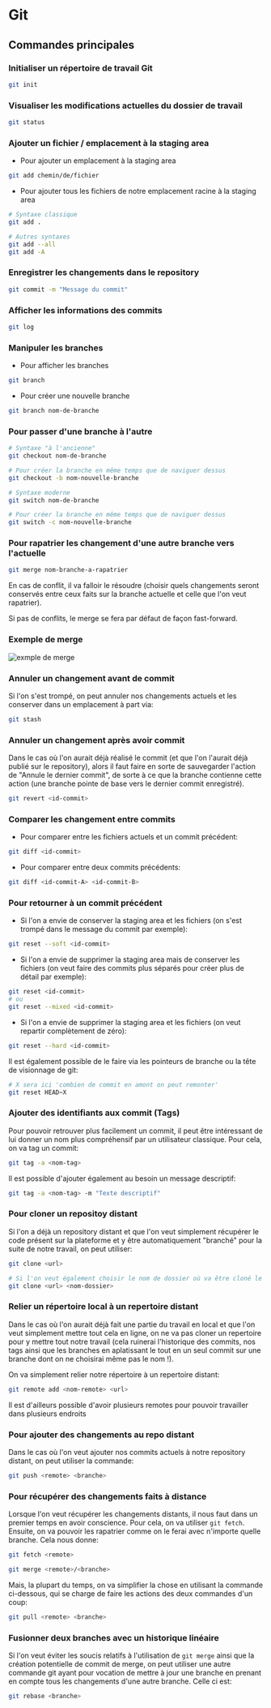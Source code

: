 # Git

## Commandes principales

### Initialiser un répertoire de travail Git

```bash
git init
```

### Visualiser les modifications actuelles du dossier de travail

```bash
git status
```

### Ajouter un fichier / emplacement à la staging area

* Pour ajouter un emplacement à la staging area

```bash
git add chemin/de/fichier
```

* Pour ajouter tous les fichiers de notre emplacement racine à la staging area

```bash
# Syntaxe classique
git add .

# Autres syntaxes
git add --all
git add -A
```

### Enregistrer les changements dans le repository

```bash
git commit -m "Message du commit"
```

### Afficher les informations des commits

```bash
git log
```

### Manipuler les branches

* Pour afficher les branches

```bash
git branch
```

* Pour créer une nouvelle branche

```bash
git branch nom-de-branche
```

### Pour passer d'une branche à l'autre

```bash
# Syntaxe "à l'ancienne"
git checkout nom-de-branche

# Pour créer la branche en même temps que de naviguer dessus
git checkout -b nom-nouvelle-branche

# Syntaxe moderne
git switch nom-de-branche

# Pour créer la branche en même temps que de naviguer dessus
git switch -c nom-nouvelle-branche
```

### Pour rapatrier les changement d'une autre branche vers l'actuelle

```bash
git merge nom-branche-a-rapatrier
```

En cas de conflit, il va falloir le résoudre (choisir quels changements seront conservés entre ceux faits sur la branche actuelle et celle que l'on veut rapatrier). 

Si pas de conflits, le merge se fera par défaut de façon fast-forward.

### Exemple de merge 

![exmple de merge](./assets/merge.png)

### Annuler un changement avant de commit

Si l'on s'est trompé, on peut annuler nos changements actuels et les conserver dans un emplacement à part via: 

```bash
git stash
```

### Annuler un changement après avoir commit

Dans le cas où l'on aurait déjà réalisé le commit (et que l'on l'aurait déjà publié sur le repository), alors il faut faire en sorte de sauvegarder l'action de "Annule le dernier commit", de sorte à ce que la branche contienne cette action (une branche pointe de base vers le dernier commit enregistré). 

```bash
git revert <id-commit>
```
### Comparer les changement entre commits

* Pour comparer entre les fichiers actuels et un commit précédent: 

```bash
git diff <id-commit>
```

* Pour comparer entre deux commits précédents: 

```bash
git diff <id-commit-A> <id-commit-B>
```

### Pour retourner à un commit précédent

* Si l'on a envie de conserver la staging area et les fichiers (on s'est trompé dans le message du commit par exemple): 

```bash
git reset --soft <id-commit>
```

* Si l'on a envie de supprimer la staging area mais de conserver les fichiers (on veut faire des commits plus séparés pour créer plus de détail par exemple): 

```bash
git reset <id-commit>
# ou
git reset --mixed <id-commit>
```

* Si l'on a envie de supprimer la staging area et les fichiers (on veut repartir complètement de zéro): 

```bash
git reset --hard <id-commit>
```

Il est également possible de le faire via les pointeurs de branche ou la tête de visionnage de git: 

```bash
# X sera ici 'combien de commit en amont on peut remonter'
git reset HEAD~X
```

### Ajouter des identifiants aux commit (Tags)

Pour pouvoir retrouver plus facilement un commit, il peut être intéressant de lui donner un nom plus compréhensif par un utilisateur classique. Pour cela, on va tag un commit: 

```bash
git tag -a <nom-tag>
```

Il est possible d'ajouter également au besoin un message descriptif: 

```bash
git tag -a <nom-tag> -m "Texte descriptif"
```

### Pour cloner un repositoy distant

Si l'on a déjà un repository distant et que l'on veut simplement récupérer le code présent sur la plateforme et y être automatiquement "branché" pour la suite de notre travail, on peut utiliser: 

```bash
git clone <url> 

# Si l'on veut également choisir le nom de dossier où va être cloné le repertoire
git clone <url> <nom-dossier> 
```

### Relier un répertoire local à un repertoire distant

Dans le cas où l'on aurait déjà fait une partie du travail en local et que l'on veut simplement mettre tout cela en ligne, on ne va pas cloner un repertoire pour y mettre tout notre travail (cela ruinerai l'historique des commits, nos tags ainsi que les branches en aplatissant le tout en un seul commit sur une branche dont on ne choisirai même pas le nom !).

On va simplement relier notre répertoire à un repertoire distant: 

```bash
git remote add <nom-remote> <url>
```

Il est d'ailleurs possible d'avoir plusieurs remotes pour pouvoir travailler dans plusieurs endroits

### Pour ajouter des changements au repo distant

Dans le cas où l'on veut ajouter nos commits actuels à notre repository distant, on peut utiliser la commande:

```bash
git push <remote> <branche>
```

### Pour récupérer des changements faits à distance

Lorsque l'on veut récupérer les changements distants, il nous faut dans un premier temps en avoir conscience. Pour cela, on va utiliser `git fetch`. Ensuite, on va pouvoir les rapatrier comme on le ferai avec n'importe quelle branche. Cela nous donne: 
```bash
git fetch <remote>

git merge <remote>/<branche>
```

Mais, la plupart du temps, on va simplifier la chose en utilisant la commande ci-dessous, qui se charge de faire les actions des deux commandes d'un coup:
```bash
git pull <remote> <branche>
```

### Fusionner deux branches avec un historique linéaire

Si l'on veut éviter les soucis relatifs à l'utilisation de `git merge` ainsi que la création potentielle de commit de merge, on peut utiliser une autre commande git ayant pour vocation de mettre à jour une branche en prenant en compte tous les changements d'une autre branche. Celle ci est: 
```bash
git rebase <branche>
```
